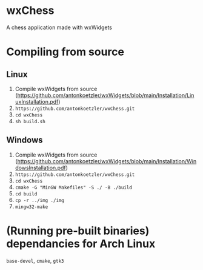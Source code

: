 # wxChess
A chess application made with wxWidgets

# Compiling from source
## Linux
1. Compile wxWidgets from source (https://github.com/antonkoetzler/wxWidgets/blob/main/Installation/LinuxInstallation.pdf)
2. `https://github.com/antonkoetzler/wxChess.git`
3. `cd wxChess`
4. `sh build.sh`

## Windows
1. Compile wxWidgets from source (https://github.com/antonkoetzler/wxWidgets/blob/main/Installation/WindowsInstallation.pdf)
2. `https://github.com/antonkoetzler/wxChess.git`
3. `cd wxChess`
4. `cmake -G "MinGW Makefiles" -S ./ -B ./build`
5. `cd build`
6. `cp -r ../img ./img`
7. `mingw32-make`

# (Running pre-built binaries) dependancies for Arch Linux
`base-devel`, `cmake`, `gtk3`
  
